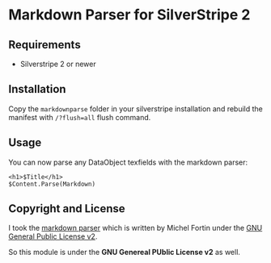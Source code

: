 # Markdown Parser for SilverStripe 2

## Requirements

 * Silverstripe 2 or newer

## Installation

Copy the `markdownparse` folder in your silverstripe installation and rebuild the manifest with `/?flush=all` flush command.

## Usage

You can now parse any DataObject texfields with the markdown parser:

	<h1>$Title</h1>
	$Content.Parse(Markdown)

## Copyright and License

I took the [markdown parser](https://github.com/michelf/php-markdown/) which is written by Michel Fortin under the [GNU General Public License v2](http://michelf.ca/projects/php-markdown/license/).

So this module is under the **GNU Genereal PUblic License v2** as well.